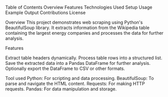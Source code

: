 Table of Contents
Overview
Features
Technologies Used
Setup
Usage
Example Output
Contributions
License

Overview
This project demonstrates web scraping using Python's BeautifulSoup library. It extracts information from the Wikipedia table containing the largest energy companies and processes the data for further analysis.

Features

Extract table headers dynamically.
Process table rows into a structured list.
Save the extracted data into a Pandas DataFrame for further analysis.
Optionally export the DataFrame to CSV or other formats.

Tool used
Python: For scripting and data processing.
BeautifulSoup: To parse and navigate the HTML content.
Requests: For making HTTP requests.
Pandas: For data manipulation and storage.

